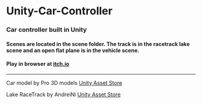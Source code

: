 # Unity-Car-Controller
### Car controller built in Unity

#### Scenes are located in the scene folder. The track is in the racetrack lake scene and an open flat plane is in the vehicle scene.
#### Play in browser at [itch.io](https://tatumkirchner.itch.io/unity-vehicle-demo)
***
Car model by Pro 3D models [Unity Asset Store](https://assetstore.unity.com/packages/3d/vehicles/land/low-poly-sports-car-20-144253)

Lake RaceTrack by AndreiNi [Unity Asset Store](https://assetstore.unity.com/packages/3d/environments/roadways/lake-race-track-55908)
